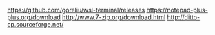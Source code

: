 https://github.com/goreliu/wsl-terminal/releases
https://notepad-plus-plus.org/download
http://www.7-zip.org/download.html
http://ditto-cp.sourceforge.net/